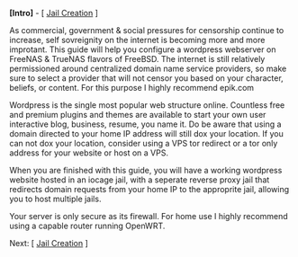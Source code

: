 **[Intro]** - [ [Jail Creation](1_jail_creation.md) ]

As commercial, government & social pressures for censorship continue to increase, self sovreignity on the internet is becoming more and more improtant. This guide will help you configure a wordpress webserver on FreeNAS & TrueNAS flavors of FreeBSD. The internet is still relatively permissioned around centralized domain name service providers, so make sure to select a provider that will not censor you based on your character, beliefs, or content. For this purpose I highly recommend epik.com

Wordpress is the single most popular web structure online. Countless free and premium plugins and themes are available to start your own user interactive blog, business, resume, you name it. Do be aware that using a domain directed to your home IP address will still dox your location. If you can not dox your location, consider using a VPS tor redirect or a tor only address for your website or host on a VPS.

When you are finished with this guide, you will have a working wordpress website hosted in an iocage jail, with a seperate reverse proxy jail that redirects domain requests from your home IP to the approprite jail, allowing you to host multiple jails.

Your server is only secure as its firewall. For home use I highly recommend using a capable router running OpenWRT.

Next: [ [Jail Creation](1_jail_creation.md) ]
